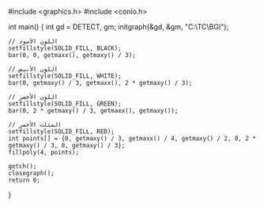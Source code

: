 #include <graphics.h>
#include <conio.h>

int main() {
    int gd = DETECT, gm;
    initgraph(&gd, &gm, "C:\\TC\\BGI");

    // اللون الأسود
    setfillstyle(SOLID_FILL, BLACK);
    bar(0, 0, getmaxx(), getmaxy() / 3);

    // اللون الأبيض
    setfillstyle(SOLID_FILL, WHITE);
    bar(0, getmaxy() / 3, getmaxx(), 2 * getmaxy() / 3);

    // اللون الأخضر
    setfillstyle(SOLID_FILL, GREEN);
    bar(0, 2 * getmaxy() / 3, getmaxx(), getmaxy());

    // المثلث الأحمر
    setfillstyle(SOLID_FILL, RED);
    int points[] = {0, getmaxy() / 3, getmaxx() / 4, getmaxy() / 2, 0, 2 * getmaxy() / 3, 0, getmaxy() / 3};
    fillpoly(4, points);

    getch();
    closegraph();
    return 0;
}
